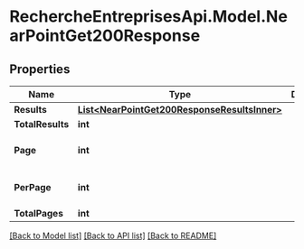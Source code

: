 # RechercheEntreprisesApi.Model.NearPointGet200Response

## Properties

Name | Type | Description | Notes
------------ | ------------- | ------------- | -------------
**Results** | [**List&lt;NearPointGet200ResponseResultsInner&gt;**](NearPointGet200ResponseResultsInner.md) |  | [optional] 
**TotalResults** | **int** |  | [optional] 
**Page** | **int** |  | [optional] [default to 1]
**PerPage** | **int** |  | [optional] [default to 10]
**TotalPages** | **int** |  | [optional] 

[[Back to Model list]](../README.md#documentation-for-models) [[Back to API list]](../README.md#documentation-for-api-endpoints) [[Back to README]](../README.md)

